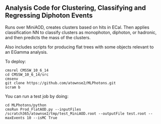 ## Analysis Code for Clustering, Classifying and Regressing Diphoton Events

Runs over MiniAOD, creates clusters based on hits in ECal. Then applies classification NN to classify clusters as monophoton, diphoton, or hadronic, and then predicts the mass of the clusters.

Also includes scripts for producing flat trees with some objects relevant to an EGamma analysis.

To deploy:

```
cmsrel CMSSW_10_6_14
cd CMSSW_10_6_14/src
cmsenv
git clone https://github.com/atownse2/MLPhotons.git
scram b
```

You can run a test job by doing:
```
cd MLPhotons/python
cmsRun Prod_FlatAOD.py --inputFiles /scratch365/atownse2/tmp/test_MiniAOD.root --outputFile test.root --maxEvents 10 --isMC True
```

